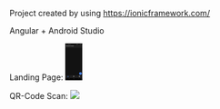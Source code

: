 Project created by using https://ionicframework.com/

Angular + Android Studio 

Landing Page:
<img width="30px" src="./readmepics/Screenshot_20240517_223155_worker_assistance_battery.jpg" alt="landingpage" />


QR-Code Scan:
![](./readmepics/show.gif)